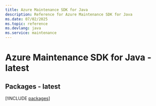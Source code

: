 ```yaml
---
title: Azure Maintenance SDK for Java
description: Reference for Azure Maintenance SDK for Java
ms.date: 07/02/2025
ms.topic: reference
ms.devlang: java
ms.service: maintenance
---
```

# Azure Maintenance SDK for Java - latest
## Packages - latest
[!INCLUDE [packages](maintenance-index.md)]